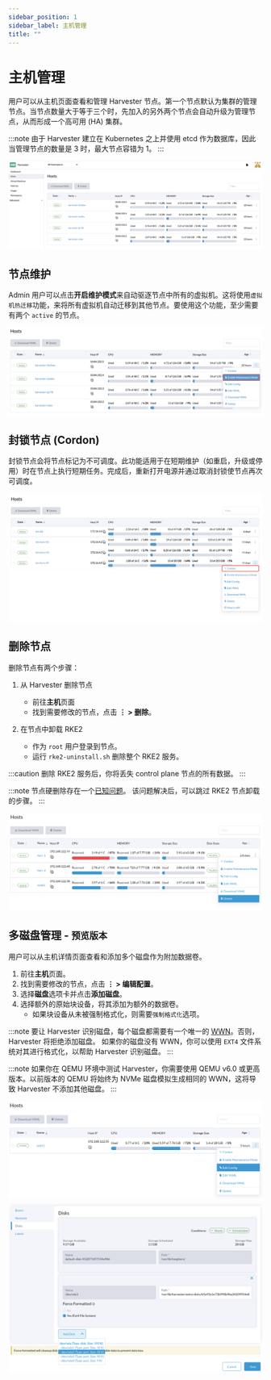 ```yaml
---
sidebar_position: 1
sidebar_label: 主机管理
title: ""
---
```


# 主机管理

用户可以从主机页面查看和管理 Harvester 节点。第一个节点默认为集群的管理节点。当节点数量大于等于三个时，先加入的另外两个节点会自动升级为管理节点，从而形成一个高可用 (HA) 集群。

:::note
由于 Harvester 建立在 Kubernetes 之上并使用 etcd 作为数据库，因此当管理节点的数量是 3 时，最大节点容错为 1。
:::

![host.png](./assets/host.png)


## 节点维护

Admin 用户可以点击**开启维护模式**来自动驱逐节点中所有的虚拟机。这将使用`虚拟机热迁移`功能，来将所有虚拟机自动迁移到其他节点。要使用这个功能，至少需要有两个 `active` 的节点。

![node-maintenance.png](./assets/node-maintenance.png)

## 封锁节点 (Cordon)

封锁节点会将节点标记为不可调度。此功能适用于在短期维护（如重启，升级或停用）时在节点上执行短期任务。完成后，重新打开电源并通过取消封锁使节点再次可调度。

![cordon-node.png](./assets/cordon-nodes.png)

## 删除节点

删除节点有两个步骤：

1. 从 Harvester 删除节点
   - 前往**主机**页面
   - 找到需要修改的节点，点击 **⋮ > 删除**。

2. 在节点中卸载 RKE2
   - 作为 `root` 用户登录到节点。
   - 运行 `rke2-uninstall.sh` 删除整个 RKE2 服务。

:::caution
删除 RKE2 服务后，你将丢失 control plane 节点的所有数据。
:::

:::note
节点硬删除存在一个[已知问题](https://github.com/harvester/harvester/issues/1497)。
该问题解决后，可以跳过 RKE2 节点卸载的步骤。
:::

![delete.png](./assets/delete.png)

## 多磁盘管理 - `预览版本`

用户可以从主机详情页面查看和添加多个磁盘作为附加数据卷。

1. 前往**主机**页面。
2. 找到需要修改的节点，点击 **⋮ > 编辑配置**。
2. 选择**磁盘**选项卡并点击**添加磁盘**。
3. 选择额外的原始块设备，将其添加为额外的数据卷。
   - 如果块设备从未被强制格式化，则需要`强制格式化`选项。

:::note
要让 Harvester 识别磁盘，每个磁盘都需要有一个唯一的 [WWN](https://en.wikipedia.org/wiki/World_Wide_Name)。否则，Harvester 将拒绝添加磁盘。
如果你的磁盘没有 WWN，你可以使用 `EXT4` 文件系统对其进行格式化，以帮助 Harvester 识别磁盘。
:::

:::note
如果你在 QEMU 环境中测试 Harvester，你需要使用 QEMU v6.0 或更高版本。以前版本的 QEMU 将始终为 NVMe 磁盘模拟生成相同的 WWN，这将导致 Harvester 不添加其他磁盘。
:::

![Edit Config](assets/edit-config.png)
![Add Disks](assets/add-disks.png)
